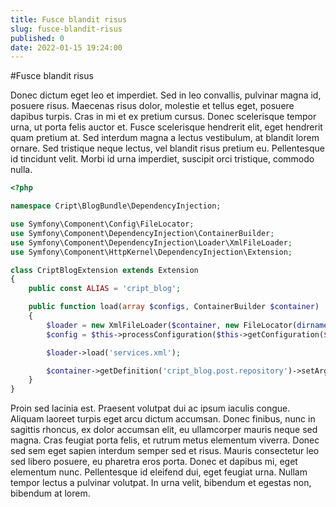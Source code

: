 ```yaml
---
title: Fusce blandit risus
slug: fusce-blandit-risus
published: 0
date: 2022-01-15 19:24:00
---
```


#Fusce blandit risus

Donec dictum eget leo et imperdiet. Sed in leo convallis, pulvinar magna id, posuere risus. Maecenas risus dolor, molestie et tellus eget, posuere dapibus turpis. Cras in mi et ex pretium cursus. Donec scelerisque tempor urna, ut porta felis auctor et. Fusce scelerisque hendrerit elit, eget hendrerit quam pretium at. Sed interdum magna a lectus vestibulum, at blandit lorem ornare. Sed tristique neque lectus, vel blandit risus pretium eu. Pellentesque id tincidunt velit. Morbi id urna imperdiet, suscipit orci tristique, commodo nulla.

```php
<?php

namespace Cript\BlogBundle\DependencyInjection;

use Symfony\Component\Config\FileLocator;
use Symfony\Component\DependencyInjection\ContainerBuilder;
use Symfony\Component\DependencyInjection\Loader\XmlFileLoader;
use Symfony\Component\HttpKernel\DependencyInjection\Extension;

class CriptBlogExtension extends Extension
{
    public const ALIAS = 'cript_blog';

    public function load(array $configs, ContainerBuilder $container)
    {
        $loader = new XmlFileLoader($container, new FileLocator(dirname(__DIR__).'/Resources/config'));
        $config = $this->processConfiguration($this->getConfiguration($configs, $container), $configs);

        $loader->load('services.xml');

        $container->getDefinition('cript_blog.post.repository')->setArgument('$postsPath', $config['posts_path']);
    }
}
```

Proin sed lacinia est. Praesent volutpat dui ac ipsum iaculis congue. Aliquam laoreet turpis eget arcu dictum accumsan. Donec finibus, nunc in sagittis rhoncus, ex dolor accumsan elit, eu ullamcorper mauris neque sed magna. Cras feugiat porta felis, et rutrum metus elementum viverra. Donec sed sem eget sapien interdum semper sed et risus. Mauris consectetur leo sed libero posuere, eu pharetra eros porta. Donec et dapibus mi, eget elementum nunc. Pellentesque id eleifend dui, eget feugiat urna. Nullam tempor lectus a pulvinar volutpat. In urna velit, bibendum et egestas non, bibendum at lorem.




